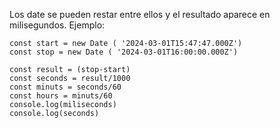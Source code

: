 Los date se pueden restar entre ellos y el resultado aparece en milisegundos.
Ejemplo: 
```
const start = new Date ( '2024-03-01T15:47:47.000Z')
const stop = new Date ( '2024-03-01T16:00:00.000Z')

const result = (stop-start)
const seconds = result/1000
const minuts = seconds/60
const hours = minuts/60
console.log(miliseconds)
console.log(seconds)

```` 
